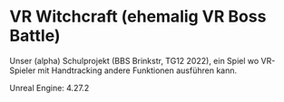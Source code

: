 # VR Witchcraft (ehemalig VR Boss Battle)
Unser (alpha) Schulprojekt (BBS Brinkstr, TG12 2022), ein Spiel wo VR-Spieler mit Handtracking andere Funktionen ausführen kann.

Unreal Engine: 4.27.2
